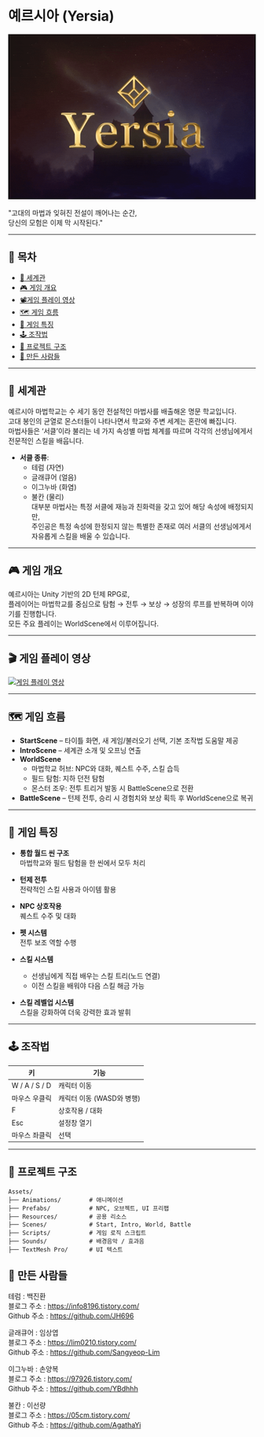 # 예르시아 (Yersia)

![Yersi4조 전광판](https://github.com/Sangyeop-Lim/GIF/blob/main/Yersi4%EC%A1%B0_%EC%A0%84%EA%B4%91%ED%8C%90.gif?raw=true)

"고대의 마법과 잊혀진 전설이 깨어나는 순간,  
당신의 모험은 이제 막 시작된다."

---

## 📑 목차  
- [📖 세계관](#-세계관)  
- [🎮 게임 개요](#-게임-개요)
- [📽️게임 플레이 영상](#-게임-플레이-영상)  
- [🗺️ 게임 흐름](#-게임흐름)  
- [🎯 게임 특징](#-게임-특징)  
- [🕹️ 조작법](#조작법)  
- [📂 프로젝트 구조](#-프로젝트-구조)  
- [👥 만든 사람들](#-만든-사람들)

---

## 📖 세계관  
예르시아 마법학교는 수 세기 동안 전설적인 마법사를 배출해온 명문 학교입니다.  
고대 봉인의 균열로 몬스터들이 나타나면서 학교와 주변 세계는 혼란에 빠집니다.  
마법사들은 ‘서클’이라 불리는 네 가지 속성별 마법 체계를 따르며 각각의 선생님에게서 전문적인 스킬을 배웁니다.  
- **서클 종류**:  
  - 테럼 (자연)  
  - 글래큐어 (얼음)  
  - 이그누바 (화염)  
  - 불칸 (물리)  
대부분 마법사는 특정 서클에 재능과 친화력을 갖고 있어 해당 속성에 배정되지만,  
주인공은 특정 속성에 한정되지 않는 특별한 존재로 여러 서클의 선생님에게서 자유롭게 스킬을 배울 수 있습니다.  

---

## 🎮 게임 개요  
예르시아는 Unity 기반의 2D 턴제 RPG로,  
플레이어는 마법학교를 중심으로 탐험 → 전투 → 보상 → 성장의 루프를 반복하며 이야기를 진행합니다.  
모든 주요 플레이는 WorldScene에서 이루어집니다.

---

## 🎬 게임 플레이 영상

[![게임 플레이 영상](https://img.youtube.com/vi/nTDZwvOsvkY/0.jpg)](https://www.youtube.com/watch?v=nTDZwvOsvkY)

---

## 🗺️ 게임 흐름  
- **StartScene** – 타이틀 화면, 새 게임/불러오기 선택, 기본 조작법 도움말 제공  
- **IntroScene** – 세계관 소개 및 오프닝 연출  
- **WorldScene**  
  - 마법학교 허브: NPC와 대화, 퀘스트 수주, 스킬 습득  
  - 필드 탐험: 지하 던전 탐험  
  - 몬스터 조우: 전투 트리거 발동 시 BattleScene으로 전환  
- **BattleScene** – 턴제 전투, 승리 시 경험치와 보상 획득 후 WorldScene으로 복귀  

---

## 🎯 게임 특징  

- **통합 월드 씬 구조**  
  마법학교와 필드 탐험을 한 씬에서 모두 처리  

- **턴제 전투**  
  전략적인 스킬 사용과 아이템 활용  

- **NPC 상호작용**  
  퀘스트 수주 및 대화  

- **펫 시스템**  
  전투 보조 역할 수행  

- **스킬 시스템**  
  - 선생님에게 직접 배우는 스킬 트리(노드 연결)  
  - 이전 스킬을 배워야 다음 스킬 해금 가능  

- **스킬 레벨업 시스템**  
  스킬을 강화하여 더욱 강력한 효과 발휘  

---

## 🕹️ 조작법  

| 키             | 기능                        |  
|----------------|-----------------------------|  
| W / A / S / D  | 캐릭터 이동                 |  
| 마우스 우클릭  | 캐릭터 이동 (WASD와 병행)   |  
| F              | 상호작용 / 대화             |  
| Esc            | 설정창 열기                 |  
| 마우스 좌클릭  | 선택                     |  

---

## 📂 프로젝트 구조

```plaintext
Assets/
├── Animations/        # 애니메이션
├── Prefabs/           # NPC, 오브젝트, UI 프리팹
├── Resources/         # 공용 리소스
├── Scenes/            # Start, Intro, World, Battle
├── Scripts/           # 게임 로직 스크립트
├── Sounds/            # 배경음악 / 효과음
├── TextMesh Pro/      # UI 텍스트
```

## 👥 만든 사람들  
테럼 : 백진환  
블로그 주소 : https://info8196.tistory.com/  
Github 주소 : https://github.com/JH696  

글래큐어 : 임상엽  
블로그 주소 : https://lim0210.tistory.com/  
Github 주소 : https://github.com/Sangyeop-Lim  
  
이그누바 : 손양복  
블로그 주소 : https://97926.tistory.com/  
Github 주소 : https://github.com/YBdhhh  

불칸 : 이선량  
블로그 주소 : https://05cm.tistory.com/  
Github 주소 : https://github.com/AgathaYi  
